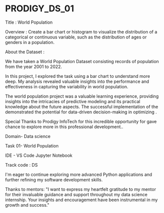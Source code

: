 # PRODIGY_DS_01

Title : World Population

Overview : Create a bar chart or histogram to visualize the distribution of a categorical or continuous variable, such as the distribution of ages or genders in a population.

About the Dataset :

We have taken a World Population Dataset consisting records of population from the year 2001 to 2022.

In this project, I explored the task using a bar chart to understand more deep. My analysis revealed valuable insights into the performance and effectiveness in capturing the variability in world population.

The world population project was a valuable learning experience, providing insights into the intricacies of predictive modeling and its practical knowledge about the future aspects. The successful implementation of the demonstrated the potential for data-driven decision-making in optimizing .

Special Thanks to Prodigy InfoTech for this incredible opportunity for gave chance to explore more in this professional development..

Domain- Data science

Task 01- World Population

IDE - VS Code Jupyter Notebook

Track code : DS


I'm eager to continue exploring more advanced Python applications and further refining my software development skills. 

Thanks to mentors:
"I want to express my heartfelt gratitude to my mentor for their invaluable guidance and support throughout my data science internship. Your insights and encouragement have been instrumental in my growth and success."

